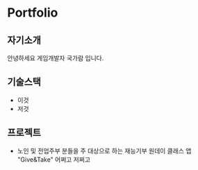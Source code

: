 # Portfolio
## 자기소개
안녕하세요 게임개발자 국가람 입니다.
## 기술스택
* 이것
* 저것
## 프로젝트
* 노인 및 전업주부 분들을 주 대상으로 하는 재능기부 원데이 클래스 앱 "Give&Take"
  어쩌고 저쩌고
